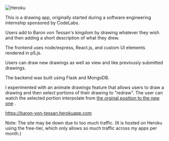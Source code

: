![Heroku](https://pyheroku-badge.herokuapp.com/?app=baron-von-tessan)


This is a drawing app, originally started during a software engineering internship sponsored by CodeLabs.

Users add to Baron von Tessan's kingdom by drawing whatever they wish and then adding a short description of what they drew.

The frontend uses node/express, React.js, and custom UI elements rendered in p5.js.

Users can draw new drawings as well as view and like previously submitted drawings.

The backend was built using Flask and MongoDB.

I experimented with an animate drawings feature that allows users to draw a drawing and then select portions of their drawing to "redraw". The user can watch the selected portion interpolate from [the orginal position to the new one](https://www.youtube.com/watch?v=WJQoUw7dcF4) .

https://baron-von-tessan.herokuapp.com

Note: The site may be down due to too much traffic. (It is hosted on Heroku using the free-tier, which only allows so much traffic across my apps per month.)
